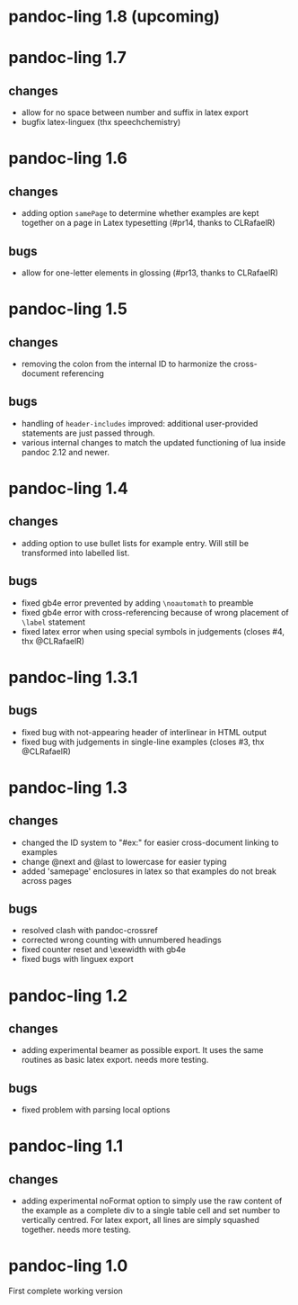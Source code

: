 # pandoc-ling 1.8 (upcoming)

# pandoc-ling 1.7

## changes

- allow for no space between number and suffix in latex export
- bugfix latex-linguex (thx speechchemistry)

# pandoc-ling 1.6

## changes

- adding option `samePage` to determine whether examples are kept together on a page in Latex typesetting (#pr14, thanks to CLRafaelR)

## bugs

- allow for one-letter elements in glossing (#pr13, thanks to CLRafaelR)

# pandoc-ling 1.5

## changes

- removing the colon from the internal ID to harmonize the cross-document referencing

## bugs

- handling of `header-includes` improved: additional user-provided statements are just passed through.
- various internal changes to match the updated functioning of lua inside pandoc 2.12 and newer.

# pandoc-ling 1.4

## changes

- adding option to use bullet lists for example entry. Will still be transformed into labelled list.

## bugs

- fixed gb4e error prevented by adding `\noautomath` to preamble
- fixed gb4e error with cross-referencing because of wrong placement of `\label` statement
- fixed latex error when using special symbols in judgements (closes #4, thx @CLRafaelR)

# pandoc-ling 1.3.1

## bugs

- fixed bug with not-appearing header of interlinear in HTML output
- fixed bug with judgements in single-line examples (closes #3, thx @CLRafaelR)

# pandoc-ling 1.3

## changes

- changed the ID system to "#ex:" for easier cross-document linking to examples
- change @next and @last to lowercase for easier typing
- added 'samepage' enclosures in latex so that examples do not break across pages

## bugs

- resolved clash with pandoc-crossref
- corrected wrong counting with unnumbered headings
- fixed counter reset and \exewidth with gb4e
- fixed bugs with linguex export

# pandoc-ling 1.2

## changes

- adding experimental beamer as possible export. It uses the same routines as basic latex export. needs more testing.

## bugs

- fixed problem with parsing local options

# pandoc-ling 1.1

## changes

- adding experimental noFormat option to simply use the raw content of the example as a complete div to a single table cell and set number to vertically centred. For latex export, all lines are simply squashed together. needs more testing.

# pandoc-ling 1.0

First complete working version
